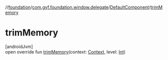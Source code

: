 //[foundation](../../../index.md)/[com.gyf.foundation.window.delegate](../index.md)/[DefaultComponent](index.md)/[trimMemory](trim-memory.md)

# trimMemory

[androidJvm]\
open override fun [trimMemory](trim-memory.md)(context: [Context](https://developer.android.com/reference/kotlin/android/content/Context.html), level: [Int](https://kotlinlang.org/api/core/kotlin-stdlib/kotlin/-int/index.html))